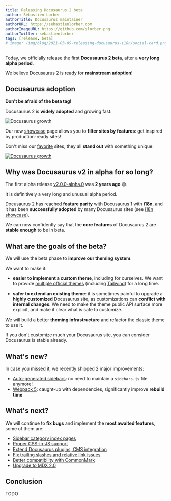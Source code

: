 ```yaml
---
title: Releasing Docusaurus 2 beta
author: Sébastien Lorber
authorTitle: Docusaurus maintainer
authorURL: https://sebastienlorber.com
authorImageURL: https://github.com/slorber.png
authorTwitter: sebastienlorber
tags: [release, beta]
# image: /img/blog/2021-03-09-releasing-docusaurus-i18n/social-card.png
---
```


Today, we officially release the first **Docusaurus 2 beta**, after a **very long alpha period**.

We believe Docusaurus 2 is ready for **mainstream adoption**!

<!--truncate-->

## Docusaurus adoption

**Don't be afraid of the beta tag!**

Docusaurus 2 is **widely adopted** and growing fast:

![Docusaurus growth](/img/blog/2021-05-11-releasing-docusaurus-beta/trend.png)

Our new [showcase](https://docusaurus.io/showcase) page allows you to **filter sites by features**: get inspired by production-ready sites!

Don't miss our [favorite](https://docusaurus.io/showcase?tags=favorite) sites, they all **stand out** with something unique:

[![Docusaurus growth](/img/blog/2021-05-11-releasing-docusaurus-beta/favorites.png)](https://docusaurus.io/showcase?tags=favorite)

## Why was Docusaurus v2 in alpha for so long?

The first alpha release [v2.0.0-alpha.0](https://github.com/facebook/docusaurus/releases/tag/v2.0.0-alpha.0) was **2 years ago** 😅.

It is definitively a very long and unusual alpha period.

Docusaurus 2 has reached **feature parity** with Docusaurus 1 with **[i18n](https://docusaurus.io/blog/2021/03/09/releasing-docusaurus-i18n)**, and it has been **successfully adopted** by many Docusaurus sites (see [i18n showcase](https://docusaurus.io/showcase?tags=i18n)).

We can now confidently say that the **core features** of Docusaurus 2 are **stable enough** to be in beta.

## What are the goals of the beta?

We will use the beta phase to **improve our theming system**.

We want to make it:

- **easier to implement a custom theme**, including for ourselves. We want to provide [multiple official themes](https://github.com/facebook/docusaurus/issues/3522) (including [Tailwind](https://github.com/facebook/docusaurus/issues/2961)) for a long time.

- **safer to extend an existing theme**: it is sometimes painful to upgrade a **highly customized** Docusaurus site, as customizations can **conflict with internal changes**. We need to make the theme public API surface more explicit, and make it clear what is safe to customize.

We will build a better **theming infrastructure** and refactor the classic theme to use it.

If you don't customize much your Docusaurus site, you can consider Docusaurus is stable already.

## What's new?

In case you missed it, we recently shipped 2 major improvements:

- [Auto-generated sidebars](https://docusaurus.io/docs/sidebar#sidebar-item-autogenerated): no need to maintain a `sidebars.js` file anymore!
- [Webpack 5](https://github.com/facebook/docusaurus/issues/4027): caught-up with dependencies, significantly improve **rebuild time**

## What's next?

We will continue to **fix bugs** and implement the **most awaited features**, some of them are:

- [Sidebar category index pages](https://github.com/facebook/docusaurus/issues/2643)
- [Proper CSS-in-JS support](https://github.com/facebook/docusaurus/issues/3236)
- [Extend Docusaurus plugins, CMS integration](https://github.com/facebook/docusaurus/issues/4138)
- [Fix trailing slashes and relative link issues](https://github.com/facebook/docusaurus/issues/3372)
- [Better compatibility with CommonMark](https://github.com/facebook/docusaurus/issues/3018)
- [Upgrade to MDX 2.0](https://github.com/facebook/docusaurus/issues/4029)

## Conclusion

TODO
